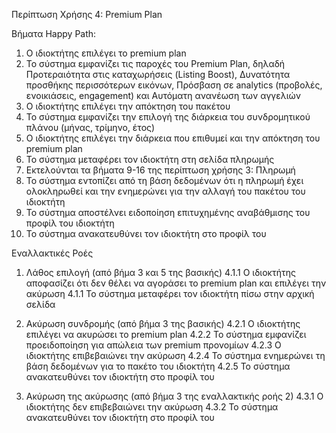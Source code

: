 Περίπτωση Χρήσης 4: Premium Plan

Βήματα Happy Path:
1.  Ο ιδιοκτήτης επιλέγει το premium plan
2.  Το σύστημα εμφανίζει τις παροχές του Premium Plan, δηλαδή Προτεραιότητα στις καταχωρήσεις (Listing Boost), Δυνατότητα προσθήκης περισσότερων εικόνων, Πρόσβαση σε analytics (προβολές, ενοικιάσεις, engagement) και Αυτόματη ανανέωση των αγγελιών
3.  Ο ιδιοκτήτης επιλέγει την απόκτηση του πακέτου 
4.  Το σύστημα εμφανίζει την επιλογή της διάρκεια του συνδρομητικού πλάνου (μήνας, τρίμηνο, έτος)
5.  Ο ιδιοκτήτης επιλέγει την διάρκεια που επιθυμεί και την απόκτηση του premium plan
6.  Το σύστημα μεταφέρει τον ιδιοκτήτη στη σελίδα πληρωμής 
7.  Εκτελούνται τα βήματα 9-16 της περίπτωση χρήσης 3: Πληρωμή
8.  Το σύστημα εντοπίζει από τη βάση δεδομένων ότι η πληρωμή έχει ολοκληρωθεί και την ενημερώνει για την αλλαγή του πακέτου του ιδιοκτήτη
9.  Το σύστημα αποστέλνει ειδοποίηση επιτυχημένης αναβάθμισης του προφίλ του ιδιοκτήτη
10. Το σύστημα ανακατευθύνει τον ιδιοκτήτη στο προφίλ του

Εναλλακτικές Ροές
1. Λάθος επιλογή (από βήμα 3 και 5 της βασικής)
4.1.1 Ο ιδιοκτήτης αποφασίζει ότι δεν θέλει να αγοράσει το premium plan και επιλέγει την ακύρωση
4.1.1 Το σύστημα μεταφέρει τον ιδιοκτήτη πίσω στην αρχική σελίδα

2. Ακύρωση συνδρομής (από βήμα 3 της βασικής)
4.2.1 Ο ιδιοκτήτης επιλέγει να ακυρώσει το premium plan
4.2.2 Το σύστημα εμφανίζει προειδοποίηση για απώλεια των premium προνομίων
4.2.3 Ο ιδιοκτήτης επιβεβαιώνει την ακύρωση
4.2.4 Το σύστημα ενημερώνει τη βάση δεδομένων για το πακέτο του ιδιοκτήτη
4.2.5 Το σύστημα ανακατευθύνει τον ιδιοκτήτη στο προφίλ του

3. Ακύρωση της ακύρωσης (από βήμα 3 της εναλλακτικής ροής 2)
4.3.1 Ο ιδιοκτήτης δεν επιβεβαιώνει την ακύρωση
4.3.2 Το σύστημα ανακατευθύνει τον ιδιοκτήτη στο προφίλ του

